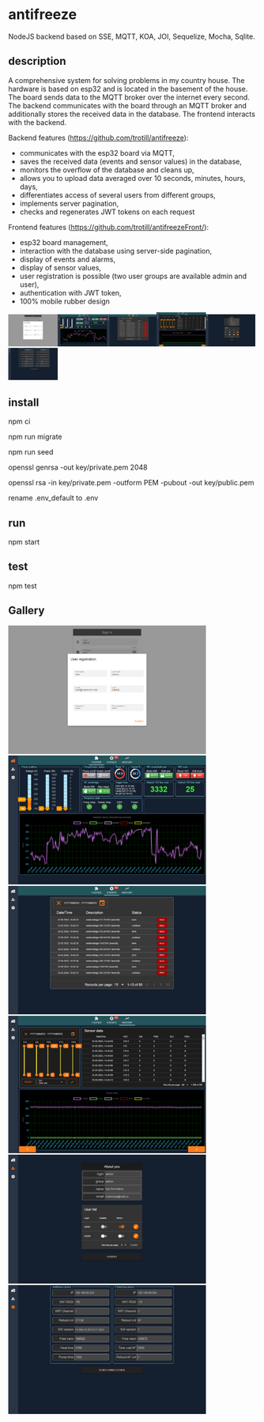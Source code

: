 # antifreeze #
NodeJS backend based on SSE, MQTT, KOA, JOI, Sequelize, Mocha, Sqlite.

## description

A comprehensive system for solving problems in my country house.
The hardware is based on esp32 and is located in the basement of the house. The board sends data to the MQTT broker over the internet every second.
The backend communicates with the board through an MQTT broker and additionally stores the received data in the database.
The frontend interacts with the backend.

Backend features (https://github.com/trotill/antifreeze):
- communicates with the esp32 board via MQTT,
- saves the received data (events and sensor values) in the database,
- monitors the overflow of the database and cleans up,
- allows you to upload data averaged over 10 seconds, minutes, hours, days,
- differentiates access of several users from different groups,
- implements server pagination,
- checks and regenerates JWT tokens on each request

Frontend features (https://github.com/trotill/antifreezeFront/):
- esp32 board management,
- interaction with the database using server-side pagination,
- display of events and alarms,
- display of sensor values,
- user registration is possible (two user groups are available admin and user),
- authentication with JWT token,
- 100% mobile rubber design

<img src="https://github.com/trotill/antifreezeFront/blob/main/demo/registration.png" width="100"/><img src="https://github.com/trotill/antifreezeFront/blob/main/demo/footer.png" width="100"/><img src="https://github.com/trotill/antifreezeFront/blob/main/demo/events.png" width="100"/><img src="https://github.com/trotill/antifreezeFront/blob/main/demo/History.png" width="100"/><img src="https://github.com/trotill/antifreezeFront/blob/main/demo/profileAdmin.png" width="100"/><img src="https://github.com/trotill/antifreezeFront/blob/main/demo/settings.png" width="100"/>

## install ##
npm ci

npm run migrate

npm run seed

openssl genrsa -out key/private.pem 2048

openssl rsa -in key/private.pem -outform PEM -pubout -out key/public.pem

rename .env_default to .env

## run ##
npm start

## test ##
npm test

## Gallery
<img src="https://github.com/trotill/antifreezeFront/blob/main/demo/registration.png" width="400"/><img src="https://github.com/trotill/antifreezeFront/blob/main/demo/footer.png" width="400"/>
<img src="https://github.com/trotill/antifreezeFront/blob/main/demo/events.png" width="400"/><img src="https://github.com/trotill/antifreezeFront/blob/main/demo/History.png" width="400"/>
<img src="https://github.com/trotill/antifreezeFront/blob/main/demo/profileAdmin.png" width="400"/><img src="https://github.com/trotill/antifreezeFront/blob/main/demo/settings.png" width="400"/>
